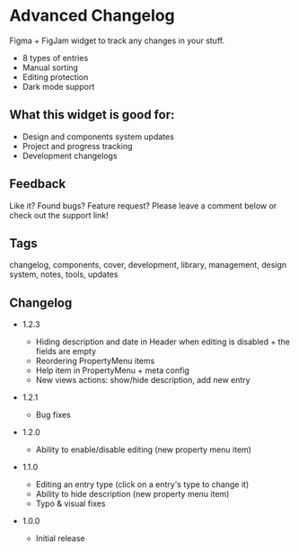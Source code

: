 # Advanced Changelog

Figma + FigJam widget to track any changes in your stuff.

- 8 types of entries
- Manual sorting
- Editing protection
- Dark mode support

## What this widget is good for: 

- Design and components system updates
- Project and progress tracking
- Development changelogs

## Feedback

Like it? Found bugs? Feature request? Please leave a comment below or check out the support link!

## Tags

changelog, components, cover, development, library, management, design system, notes, tools, updates

## Changelog

- 1.2.3
    - Hiding description and date in Header when editing is disabled + the fields are empty 
    - Reordering PropertyMenu items
    - Help item in PropertyMenu + meta config
    - New views actions: show/hide description, add new entry

- 1.2.1
    - Bug fixes

- 1.2.0
    - Ability to enable/disable editing (new property menu item)

- 1.1.0
    - Editing an entry type (click on a entry's type to change it)
    - Ability to hide description (new property menu item)
    - Typo & visual fixes

- 1.0.0 
    - Initial release